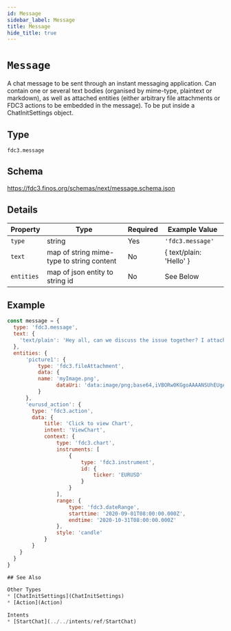```yaml
---
id: Message
sidebar_label: Message
title: Message
hide_title: true
---
```

# `Message`

A chat message to be sent through an instant messaging application. Can contain one or several text bodies (organised by mime-type, plaintext or markdown), 
as well as attached entities (either arbitrary file attachments or FDC3 actions to be embedded in the message). To be put inside a ChatInitSettings object.

## Type

`fdc3.message`

## Schema

https://fdc3.finos.org/schemas/next/message.schema.json

## Details

| Property          | Type                                      | Required | Example Value           |
|-------------------|-------------------------------------------|----------|-------------------------|
| `type`            | string                                    | Yes      | `'fdc3.message'`        |
| `text`            | map of string mime-type to string content | No       | { text/plain: 'Hello' } |
| `entities`        | map of json entity to string id           | No       | See Below               |

## Example

```js
const message = {
  type: 'fdc3.message',
  text: {
    'text/plain': 'Hey all, can we discuss the issue together? I attached a screenshot and a link to the current exchange rate'
  },
  entities: {
      'picture1': {
          type: 'fdc3.fileAttachment',
          data: {
          name: 'myImage.png',
                dataUri: 'data:image/png;base64,iVBORw0KGgoAAAANSUhEUgAAAAgAAAAIAQMAAAD+wSzIAAAABlBMVEX///+/v7+jQ3Y5AAAADklEQVQI12P4AIX8EAgALgAD/aNpbtEAAAAASUVORK5CYII'
          }
      },
      'eurusd_action': {
        type: 'fdc3.action',
        data: {
            title: 'Click to view Chart',
            intent: 'ViewChart',
            context: {
                type: 'fdc3.chart',
                instruments: [
                    {
                        type: 'fdc3.instrument',
                        id: {
                            ticker: 'EURUSD'
                        }
                    }
                ],
                range: {
                    type: 'fdc3.dateRange',
                    starttime: '2020-09-01T08:00:00.000Z',
                    endtime: '2020-10-31T08:00:00.000Z'
                },
                style: 'candle'
            }
        }
    }
  }
}

## See Also

Other Types
* [ChatInitSettings](ChatInitSettings)
* [Action](Action)

Intents
* [StartChat](../../intents/ref/StartChat)
